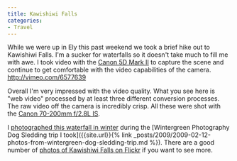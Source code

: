```yaml
---
title: Kawishiwi Falls
categories:
- Travel
---
```


While we were up in Ely this past weekend we took a brief hike out to Kawishiwi Falls. I'm a sucker for waterfalls so it doesn't take much to fill me with awe. I took video with the [Canon 5D Mark II](http://www.usa.canon.com/consumer/controller?act=ModelInfoAct&fcategoryid=139&modelid=17662) to capture the scene and continue to get comfortable with the video capabilities of the camera.
http://vimeo.com/6577639

Overall I'm very impressed with the video quality. What you see here is "web video" processed by at least three different conversion processes. The raw video off the camera is incredibly crisp. All these were shot with the [Canon 70-200mm f/2.8L IS](http://www.usa.canon.com/consumer/controller?act=ModelInfoAct&fcategoryid=150&modelid=7469).

I [photographed this waterfall in winter](http://www.flickr.com/photos/jthingelstad/tags/kawishiwifalls/) during the [Wintergreen Photography Dog Sledding trip I took]({{site.url}}{% link _posts/2009/2009-02-12-photos-from-wintergreen-dog-sledding-trip.md %}). There are a good number of [photos of Kawishiwi Falls on Flickr](http://www.flickr.com/photos/tags/kawishiwifalls/interesting/) if you want to see more.
